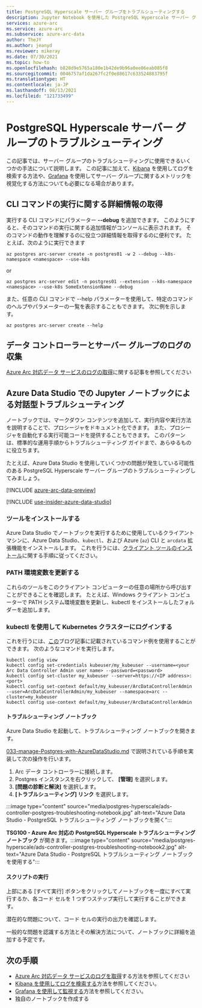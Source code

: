 ```yaml
---
title: PostgreSQL Hyperscale サーバー グループをトラブルシューティングする
description: Jupyter Notebook を使用した PostgreSQL Hyperscale サーバー グループをトラブルシューティングする
services: azure-arc
ms.service: azure-arc
ms.subservice: azure-arc-data
author: TheJY
ms.author: jeanyd
ms.reviewer: mikeray
ms.date: 07/30/2021
ms.topic: how-to
ms.openlocfilehash: b828d9e5765a180e1b42de9b96a0ee06eab085f8
ms.sourcegitcommit: 0046757af1da267fc2f0e88617c633524883795f
ms.translationtype: HT
ms.contentlocale: ja-JP
ms.lasthandoff: 08/13/2021
ms.locfileid: "121733499"
---
```

# <a name="troubleshooting-postgresql-hyperscale-server-groups"></a>PostgreSQL Hyperscale サーバー グループのトラブルシューティング
この記事では、サーバー グループのトラブルシューティングに使用できるいくつかの手法について説明します。 この記事に加えて、[Kibana](monitor-grafana-kibana.md) を使用してログを検索する方法や、[Grafana](monitor-grafana-kibana.md) を使用してサーバー グループに関するメトリックを視覚化する方法についても必要になる場合があります。 

## <a name="getting-more-details-about-the-execution-of-a-cli-command"></a>CLI コマンドの実行に関する詳細情報の取得
実行する CLI コマンドにパラメーター **--debug** を追加できます。 このようにすると、そのコマンドの実行に関する追加情報がコンソールに表示されます。 そのコマンドの動作を理解するのに役立つ詳細情報を取得するのに便利です。
たとえば、次のように実行できます
```azurecli
az postgres arc-server create -n postgres01 -w 2 --debug --k8s-namespace <namespace> --use-k8s
```

or
```azurecli
az postgres arc-server edit -n postgres01 --extension --k8s-namespace <namespace> --use-k8s SomeExtensionName --debug
```

また、任意の CLI コマンドで --help パラメーターを使用して、特定のコマンドのヘルプやパラメーターの一覧を表示することもできます。 次に例を示します。
```azurecli
az postgres arc-server create --help
```


## <a name="collecting-logs-of-the-data-controller-and-your-server-groups"></a>データ コントローラーとサーバー グループのログの収集
[Azure Arc 対応データ サービスのログの取得](troubleshooting-get-logs.md)に関する記事を参照してください



## <a name="interactive-troubleshooting-with-jupyter-notebooks-in-azure-data-studio"></a>Azure Data Studio での Jupyter ノートブックによる対話型トラブルシューティング

ノートブックでは、マークダウン コンテンツを追加して、実行内容や実行方法を説明することで、プロシージャをドキュメント化できます。 また、プロシージャを自動化する実行可能コードを提供することもできます。  このパターンは、標準的な運用手順からトラブルシューティング ガイドまで、あらゆるものに役立ちます。

たとえば、Azure Data Studio を使用していくつかの問題が発生している可能性のある PostgreSQL Hyperscale サーバー グループのトラブルシューティングしてみましょう。

[!INCLUDE [azure-arc-data-preview](../../../includes/azure-arc-data-preview.md)]

[!INCLUDE [use-insider-azure-data-studio](includes/use-insider-azure-data-studio.md)]

### <a name="install-tools"></a>ツールをインストールする

Azure Data Studio でノートブックを実行するために使用しているクライアント マシンに、Azure Data Studio、`kubectl`、および Azure (`az`) CLI と `arcdata` 拡張機能をインストールします。 これを行うには、[クライアント ツールのインストール](install-client-tools.md)に関する手順に従ってください。

### <a name="update-the-path-environment-variable"></a>PATH 環境変数を更新する

これらのツールをこのクライアント コンピューターの任意の場所から呼び出すことができることを確認します。 たとえば、Windows クライアント コンピューターで PATH システム環境変数を更新し、kubectl をインストールしたフォルダーを追加します。

### <a name="log-into-your-kubernetes-cluster-with-kubectl"></a>kubectl を使用して Kubernetes クラスターにログインする

これを行うには、[この](https://blog.christianposta.com/kubernetes/logging-into-a-kubernetes-cluster-with-kubectl/)ブログ記事に記載されているコマンド例を使用することができます。
次のようなコマンドを実行します。

```console
kubectl config view
kubectl config set-credentials kubeuser/my_kubeuser --username=<your Arc Data Controller Admin user name> --password=<password>
kubectl config set-cluster my_kubeuser --server=https://<IP address>:<port>
kubectl config set-context default/my_kubeuser/ArcDataControllerAdmin --user=ArcDataControllerAdmin/my_kubeuser --namespace=arc --cluster=my_kubeuser
kubectl config use-context default/my_kubeuser/ArcDataControllerAdmin
```

#### <a name="the-troubleshooting-notebook"></a>トラブルシューティング ノートブック

Azure Data Studio を起動して、トラブルシューティング ノートブックを開きます。 

[033-manage-Postgres-with-AzureDataStudio.md](manage-postgresql-hyperscale-server-group-with-azure-data-studio.md) で説明されている手順を実装して次の操作を行います。

1. Arc データ コントローラーに接続します。
2. Postgres インスタンスを右クリックして、 **[管理]** を選択します。
3. **[問題の診断と解決]** を選択します。
4. **[トラブルシューティング] リンク** を選択します。

:::image type="content" source="media/postgres-hyperscale/ads-controller-postgres-troubleshooting-notebook.jpg" alt-text="Azure Data Studio - PostgreSQL トラブルシューティング ノートブックを開く":::

**TSG100 - Azure Arc 対応の PostgreSQL Hyperscale トラブルシューティング ノートブック** が開きます。:::image type="content" source="media/postgres-hyperscale/ads-controller-postgres-troubleshooting-notebook2.jpg" alt-text="Azure Data Studio - PostgreSQL トラブルシューティング ノートブックを使用する":::

#### <a name="run-the-scripts"></a>スクリプトの実行
上部にある [すべて実行] ボタンをクリックしてノートブックを一度にすべて実行するか、各コード セルを 1 つずつステップ実行して実行することができます。

潜在的な問題について、コード セルの実行の出力を確認します。

一般的な問題を認識する方法とその解決方法について、ノートブックに詳細を追加する予定です。

## <a name="next-step"></a>次の手順
- [Azure Arc 対応データ サービスのログを取得](troubleshooting-get-logs.md)する方法を参照してください
- [Kibana を使用してログを検索する](monitor-grafana-kibana.md)方法を参照してください。
- [Grafana を使用して監視する](monitor-grafana-kibana.md)方法を参照してください。
- 独自のノートブックを作成する
